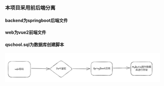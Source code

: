 ### 本项目采用前后端分离
#### backend为springboot后端文件
#### web为vue2前端文件
#### qschool.sql为数据库创建脚本
![Alt text](image.png)